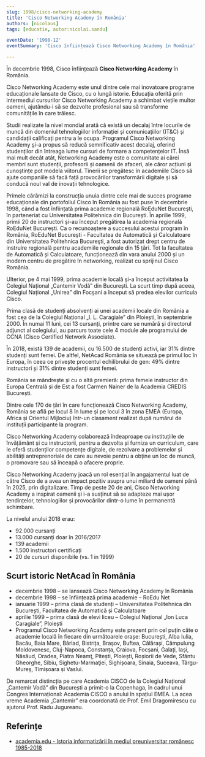 ```yaml
---
slug: 1998/cisco-networking-academy
title: 'Cisco Networking Academy în România'
authors: [nicolaus]
tags: [educatie, autor:nicolai.sandu]

eventDate: '1998-12'
eventSummary: 'Cisco înființează Cisco Networking Academy în România'

---
```


În decembrie 1998, Cisco înființează **Cisco Networking Academy** în România.

<!-- truncate -->

Cisco Networking Academy este unul dintre cele mai inovatoare programe
educaționale lansate de Cisco, cu o lungă istorie. Educația oferită prin intermediul cursurilor
Cisco Networking Academy a schimbat viețile multor oameni, ajutându-i să se
dezvolte profesional sau să transforme comunitățile în care trăiesc.

Studii realizate la nivel mondial arată că există un decalaj între locurile de muncă din domeniul tehnologiilor
informației și comunicațiilor (IT&C) și candidații calificați pentru a le ocupa. Programul Cisco Networking
Academy și-a propus să reducă semnificativ acest decalaj, oferind studenților din întreaga lume cursuri de
formare a competențelor IT. Însă mai mult decât atât, Networking Academy este o comunitate ai cărei membri
sunt studenții, profesorii și oamenii de afaceri, ale căror acțiuni și cunoștințe pot modela viitorul. Tinerii se
pregătesc în academiile Cisco să ajute companiile să facă față provocărilor transformării digitale și să conducă
noul val de inovații tehnologice.

Primele cărămizi la construcția unuia dintre cele mai de succes programe educaționale din portofoliul Cisco
în România au fost puse în decembrie 1998, când a fost înființată prima academie regională RoEduNet
Bucureşti, în parteneriat cu Universitatea Politehnica din București. În aprilie 1999, primii 20 de instructori și-au început pregătirea la academia regională RoEduNet București. Ca o recunoaștere a succesului acestui
program în România, RoEduNet București - Facultatea de Automatică și Calculatoare din Universitatea
Politehnica Bucureşti, a fost autorizat drept centru de instruire regională pentru academiile regionale din 15
țări. Tot la facultatea de Automatică și Calculatoare, funcționează din vara anului 2000 și un modern centru de
pregătire în networking, realizat cu sprijinul Cisco România.

Ulterior, pe 4 mai 1999, prima academie locală și-a început activitatea la Colegiul Național „Cantemir
Vodă” din București. La scurt timp după aceea, Colegiul Național „Unirea” din Focșani a început să predea
elevilor curricula Cisco.

Prima clasă de studenți absolvenți ai unei academii locale din România a fost cea de la Colegiul Național
„I. L. Caragiale” din Ploiești, în septembrie 2000. În numai 11 luni, cei 13 cursanți, printre care se numără și
directorul adjunct al colegiului, au parcurs toate cele 4 module ale programului de CCNA (Cisco Certified
Network Associate).

În 2018, există 139 de academii, cu 16.500 de studenți activi, iar 31% dintre studenți sunt femei.
De altfel, NetAcad România se situează pe primul loc în Europa, în ceea ce privește procentul echilibrului
de gen: 49% dintre instructori și 31% dintre studenți sunt femei.

România se mândrește și cu o altă premieră: prima femeie instructor din Europa Centrală și de Est a fost
Carmen Nainer de la Academia CREDIS București.

Dintre cele 170 de țări în care funcționează Cisco Networking Academy, România se află pe locul 8 în lume
și pe locul 3 în zona EMEA (Europa, Africa și Orientul Mijlociu) într-un clasament realizat după numărul de
instituții participante la program.

Cisco Networking Academy colaborează îndeaproape cu instituțiile de învățământ și cu instructorii, pentru
a dezvolta și furniza un curriculum, care le oferă studenților competențe digitale, de rezolvare a problemelor
și abilități antreprenoriale de care au nevoie pentru a obține un loc de muncă, o promovare sau să înceapă o
afacere proprie.

Cisco Networking Academy joacă un rol esențial în angajamentul luat de către Cisco de a avea un impact
pozitiv asupra unui miliard de oameni până în 2025, prin digitalizare.
Timp de peste 20 de ani, Cisco Networking Academy a inspirat oamenii și i-a susținut să se adapteze mai ușor
tendințelor, tehnologiilor și provocărilor dintr-o lume în permanentă schimbare.

La nivelul anului 2018 erau:

- 92.000 cursanți
- 13.000 cursanți doar în 2016/2017
- 139 academii
- 1.500 instructori certificați
- 20 de cursuri disponibile (vs. 1 in 1999)

## Scurt istoric NetAcad în România

- decembrie 1998 – se lansează Cisco Networking Academy în
România
- decembrie 1998 – se înființează prima academie – RoEdu Net
- ianuarie 1999 – prima clasă de studenți – Universitatea Politehnica din
București, Facultatea de Automatică și Calculatoare
- aprilie 1999 – prima clasă de elevi liceu – Colegiul Național „Ion Luca
Caragiale”, Ploiești
- Programul Cisco Networking Academy este prezent prin cel puțin câte
o academie locală în fiecare din următoarele orașe: București, Alba
Iulia, Bacău, Baia Mare, Bârlad, Bistrița, Brașov, Buftea, Călărași,
Câmpulung Moldovenesc, Cluj-Napoca, Constanța, Craiova, Focșani,
Galați, Iași, Năsăud, Oradea, Piatra Neamț, Pitești, Ploiești, Roșiorii
de Vede, Sfântu Gheorghe, Sibiu, Sighetu-Marmaţiei, Sighișoara,
Sinaia, Suceava, Târgu-Mureș, Timișoara și Vaslui.

De remarcat distincția pe care Academia CISCO de la Colegiul Național „Cantemir Vodă” din București a
primit-o la Copenhaga, în cadrul unui Congres Internațional: Academia CISCO a anului în spațiul EMEA.
La acea vreme Academia „Cantemir” era coordonată de Prof. Emil Dragomirescu cu ajutorul Prof. Radu
Jugureanu.

## Referințe

- [academia.edu - Istoria informatizării în mediul preuniversitar românesc 1985-2018](https://www.academia.edu/43375781/Istoria_informatizării_în_mediul_preuniversitar_românesc_1985_2018)
